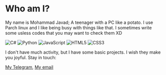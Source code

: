 # Who am I?
My name is Mohammad Javad; A teenager with a PC like a potato. I use Parch linux and I like being busy with things like that. I sometimes write some usless codes that you may want to check them XD

![C#](https://img.shields.io/badge/c%23-%23239120.svg?style=for-the-badge&logo=csharp&logoColor=white) ![Python](https://img.shields.io/badge/python-3670A0?style=for-the-badge&logo=python&logoColor=ffdd54) ![JavaScript](https://img.shields.io/badge/javascript-%23323330.svg?style=for-the-badge&logo=javascript&logoColor=%23F7DF1E) ![HTML5](https://img.shields.io/badge/html5-%23E34F26.svg?style=for-the-badge&logo=html5&logoColor=white) ![CSS3](https://img.shields.io/badge/css3-%231572B6.svg?style=for-the-badge&logo=css3&logoColor=white) 

I don't have much activity, but I have some basic projects. I wish they make you joyful.
Stay in touch:

[My Telegram](https://t.me/MrJavadGG/), [My email](mrjavadgg@gmail.com)
